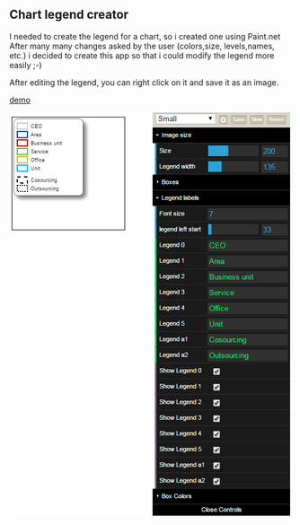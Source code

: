 ## Chart legend creator

I needed to create the legend for a chart, so i created one using Paint.net
After many many changes asked by the user (colors,size, levels,names, etc.) i decided to create this app so that i could modify the legend more easily ;-)

After editing the legend, you can right click on it and save it as an image.

[demo](https://fkossyvas.github.io/Chart-legend-creator/)


![screenshot](https://github.com/fkossyvas/Chart-legend-creator/blob/master/screenshot.png)

